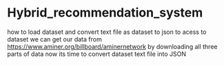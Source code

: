 # Hybrid_recommendation_system
how to load dataset and convert text file as dataset to json
to acess to dataset we can get our data from https://www.aminer.org/billboard/aminernetwork by downloading all three parts of data now its time to convert dataset text file into JSON
